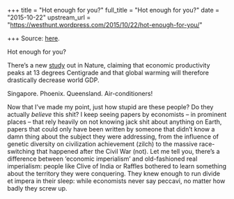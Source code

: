+++
title = "Hot enough for you?"
full_title = "Hot enough for you?"
date = "2015-10-22"
upstream_url = "https://westhunt.wordpress.com/2015/10/22/hot-enough-for-you/"

+++
Source: [here](https://westhunt.wordpress.com/2015/10/22/hot-enough-for-you/).

Hot enough for you?

There’s a new
[study](http://www.nature.com/nature/journal/vaop/ncurrent/full/nature15725.html)
out in Nature, claiming that economic productivity peaks at 13 degrees
Centigrade and that global warming will therefore drastically decrease
world GDP.

Singapore. Phoenix. Queensland. Air-conditioners!

Now that I’ve made my point, just how stupid are these people? Do they
actually *believe* this shit? I keep seeing papers by economists – in
prominent places – that rely heavily on not knowing jack shit about
anything on Earth, papers that could only have been written by someone
that didn’t know a damn thing about the subject they were addressing,
from the influence of genetic diversity on civilization achievement
(zilch) to the massive race-switching that happened after the Civil War
(not). Let me tell you, there’s a difference between ‘economic
imperialism’ and old-fashioned real imperialism: people like Clive of
India or Raffles bothered to learn something about the territory they
were conquering. They knew enough to run divide et impera in their
sleep: while economists never say peccavi, no matter how badly they
screw up.

